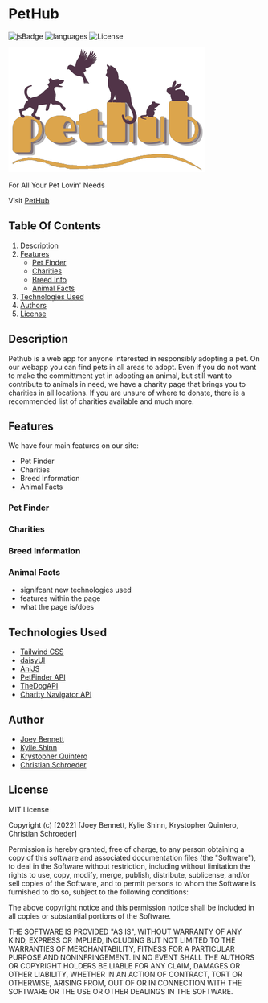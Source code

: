 # **PetHub**

![jsBadge](https://img.shields.io/github/languages/top/cmwschroeder/pethub?style=plastic)
![languages](https://img.shields.io/github/languages/count/cmwschroeder/pethub)
![License](https://img.shields.io/github/license/cmwschroeder/pethub)


![PetHubLogo](./assets/media/PetHubLogo.png)

For All Your Pet Lovin' Needs

Visit [PetHub](https://cmwschroeder.github.io/pethub/)

## **Table Of Contents**
1. [Description](#description)
2. [Features](#features)
    - [Pet Finder](#pet-finder)
    - [Charities](#charities)
    - [Breed Info](#breed-information)
    - [Animal Facts](#animal-facts)
3. [Technologies Used](#technologies-used)
4. [Authors](#author)
5. [License](#license)

## **Description**

Pethub is a web app for anyone interested in responsibly adopting a pet. On our webapp you can find pets in all areas to adopt. Even if you do not want to make the committment yet in adopting an animal, but still want to contribute to animals in need, we have a charity page that brings you to charities in all locations. If you are unsure of where to donate, there is a recommended list of charities available and much more.

## **Features**

We have four main features on our site: 
* Pet Finder
* Charities
* Breed Information
* Animal Facts

### **Pet Finder**

### **Charities**

### **Breed Information**

### **Animal Facts**
- signifcant new technologies used
- features within the page
- what the page is/does

## **Technologies Used**
* [Tailwind CSS](https://tailwindcss.com/docs/installation)
* [daisyUI](https://daisyui.com/)
* [AniJS](https://anijs.github.io/)
* [PetFinder API](https://www.petfinder.com/developers/v2/docs/)
* [TheDogAPI](https://docs.thedogapi.com/)
* [Charity Navigator API](https://www.charitynavigator.org/index.cfm?bay=content.view&cpid=1397)

## **Author**
* [Joey Bennett](https://github.com/coderbennett)
* [Kylie Shinn](https://github.com/kyliemshinn/)
* [Krystopher Quintero](https://github.com/KrystopherQ)
* [Christian Schroeder](https://github.com/cmwschroeder)

## **License**
MIT License

Copyright (c) [2022] [Joey Bennett, Kylie Shinn, Krystopher Quintero, Christian Schroeder]

Permission is hereby granted, free of charge, to any person obtaining a copy
of this software and associated documentation files (the "Software"), to deal
in the Software without restriction, including without limitation the rights
to use, copy, modify, merge, publish, distribute, sublicense, and/or sell
copies of the Software, and to permit persons to whom the Software is
furnished to do so, subject to the following conditions:

The above copyright notice and this permission notice shall be included in all
copies or substantial portions of the Software.

THE SOFTWARE IS PROVIDED "AS IS", WITHOUT WARRANTY OF ANY KIND, EXPRESS OR
IMPLIED, INCLUDING BUT NOT LIMITED TO THE WARRANTIES OF MERCHANTABILITY,
FITNESS FOR A PARTICULAR PURPOSE AND NONINFRINGEMENT. IN NO EVENT SHALL THE
AUTHORS OR COPYRIGHT HOLDERS BE LIABLE FOR ANY CLAIM, DAMAGES OR OTHER
LIABILITY, WHETHER IN AN ACTION OF CONTRACT, TORT OR OTHERWISE, ARISING FROM,
OUT OF OR IN CONNECTION WITH THE SOFTWARE OR THE USE OR OTHER DEALINGS IN THE
SOFTWARE.